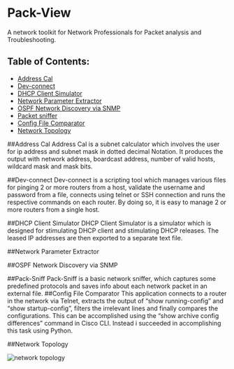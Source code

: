 # Pack-View
A network toolkit for Network Professionals for Packet analysis and Troubleshooting.

## Table of Contents:
- [Address Cal](#address-cal)
- [Dev-connect](#dev-connect)
- [DHCP Client Simulator](#dhcp-client-simulator)
- [Network Parameter Extractor](#network-parameter-extractor)
- [OSPF Network Discovery via SNMP](#ospf-network-discovery-via-snmp)
- [Packet sniffer](#packet-sniffer)
- [Config File Comparator](#config-file-comparator)
- [Network Topology](#network-topology)


##Address Cal
Address Cal is a subnet calculator which involves the user for ip address and subnet mask in dotted decimal Notation. It produces the output with network address, boardcast address, number of valid hosts, wildcard mask and mask bits.

##Dev-connect
Dev-connect is a scripting tool which manages various files for pinging 2 or more routers from a host, validate the username and password from a file, connects using telnet or SSH connection and runs the respective commands on each router. By doing so, it is easy to manage 2 or more routers from a single host. 

##DHCP Client Simulator
DHCP Client Simulator is a simulator which is designed for stimulating DHCP client and stimulating DHCP releases. The leased IP addresses are then exported to a separate text file. 

##Network Parameter Extractor

##OSPF Network Discovery via SNMP

##Pack-Sniff
Pack-Sniff is a basic network sniffer, which captures some predefined protocols
and saves info about each network packet in an external file.
##Config File Comparator
This application connects to a router in the network via Telnet, extracts the output of
“show running-config” and “show startup-config”, filters the irrelevant lines and
finally compares the configurations. This can be accomplished using the
“show archive config differences” command in Cisco CLI. Instead i succeeded in
accomplishing this task using Python.


##Network Topology

![network topology](https://cloud.githubusercontent.com/assets/16948906/17378009/22fc60c8-5971-11e6-9bfa-a03aa4948b1b.png)
